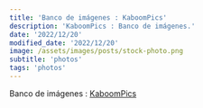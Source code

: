 ```yaml
---
title: 'Banco de imágenes : KaboomPics'
description: 'KaboomPics : Banco de imágenes.'
date: '2022/12/20'
modified_date: '2022/12/20'
image: /assets/images/posts/stock-photo.png
subtitle: 'photos'
tags: 'photos'
---
```


Banco de imágenes : [KaboomPics](https://kaboompics.com/)
